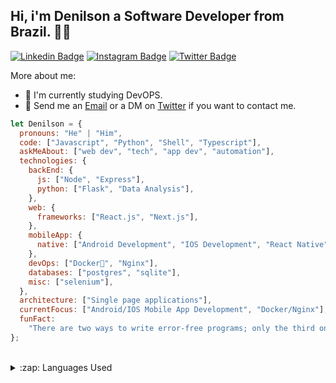 ## Hi, i'm Denilson a Software Developer from Brazil. 👋🏻

[![Linkedin Badge](https://img.shields.io/badge/-LinkedIn-blue?style=flat-square&logo=Linkedin&logoColor=white&link=https://www.linkedin.com/in/denilson-martins-2781951b2/)](https://www.linkedin.com/in/denilson-martins-2781951b2/)
[![Instagram Badge](https://img.shields.io/badge/-Instagram-purple?style=flat-square&logo=Instagram&logoColor=white&link=https://www.instagram.com/denilson_17y/)](https://www.instagram.com/denilson_17y/)
[![Twitter Badge](https://img.shields.io/badge/-Twitter-1DA1F2?style=flat-square&logo=twitter&logoColor=white&link=https://twitter.com/Denlson39595217)](https://twitter.com/Denlson39595217)


More about me:
- 🦾 I'm currently studying DevOPS.
- :email: Send me an [Email](mailto:contato.denilsonsilva@gmail.com) or a DM on [Twitter](https://twitter.com/Denlson39595217) if you want to contact me.

```javascript
let Denilson = {
  pronouns: "He" | "Him",
  code: ["Javascript", "Python", "Shell", "Typescript"],
  askMeAbout: ["web dev", "tech", "app dev", "automation"],
  technologies: {
    backEnd: {
      js: ["Node", "Express"],
      python: ["Flask", "Data Analysis"],
    },
    web: {
      frameworks: ["React.js", "Next.js"],
    },
    mobileApp: {
      native: ["Android Development", "IOS Development", "React Native"],
    },
    devOps: ["Docker🐳", "Nginx"],
    databases: ["postgres", "sqlite"],
    misc: ["selenium"],
  },
  architecture: ["Single page applications"],
  currentFocus: ["Android/IOS Mobile App Development", "Docker/Nginx"],
  funFact:
    "There are two ways to write error-free programs; only the third one works",
};
```

<br />
<details>
  <summary>:zap: Languages Used</summary>
  <img src="https://github-readme-stats.vercel.app/api/top-langs/?username=denilsonpy&layout=compact&bg_color=ffffff&text_color=333333">
</details>

